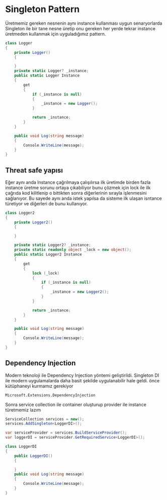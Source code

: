 ﻿# Singleton Pattern

Üretmemiz gereken nesnenin aynı instance kullanması uygun senaryorlarda Singleton ile bir tane nesne üretip onu gereken her yerde tekrar instance üretmeden kullanmak için uyguladığımız pattern.

```csharp
class Logger
{
    private Logger()
    {

    }
    private static Logger? _instance;
    public static Logger Instance
    {
        get
        {
            if (_instance is null)
            {
                _instance = new Logger();
            }

            return _instance;
        }
    }

    public void Log(string message)
    {
        Console.WriteLine(message);
    }
}
```

## Threat safe yapısı
Eğer aynı anda Instance çağrılmaya çalışılırsa ilk üretimde birden fazla instance üretme sorunu ortaya çıkabiliyor bunu çözmek için lock ile ilk çağrıda kod kilitlenip o bittikten sonra diğerlerinin sırayla işlenmesini sağlanıyor. Bu sayede aynı anda istek yapılsa da sisteme ilk ulaşan isntance türetiyor ve diğerleri de bunu kullanıyor.

```csharp
class Logger2
{
    private Logger2()
    {

    }

    private static Logger2? _instance;
    private static readonly object _lock = new object();
    public static Logger2 Instance
    {
        get
        {
            lock (_lock)
            {
                if (_instance is null)
                {
                    _instance = new Logger2();
                }
            }

            return _instance;
        }
    }

    public void Log(string message)
    {
        Console.WriteLine(message);
    }
}
```

## Dependency Injection
Modern teknoloji ile Dependency Injection yöntemi geliştirildi. Singleton DI ile modern uygulamalarda daha basit şekilde uygulanabilir hale geldi.
önce kütüphaneyi kurmamız gerekiyor
```dash
Microsoft.Extensions.DependencyInjection
```

Sonra service collection ile container oluşturup provider ile instance türetmemiz lazım
```csharp
ServiceCollection services = new();
services.AddSingleton<LoggerDI>();

var serviceProvider = services.BuildServiceProvider();
var loggerDI = serviceProvider.GetRequiredService<LoggerDI>();

class LoggerDI
{
    public LoggerDI()
    {

    }
    public void Log(string message)
    {
        Console.WriteLine(message);
    }
}
```